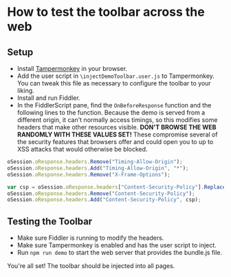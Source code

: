 # How to test the toolbar across the web

## Setup
- Install [Tampermonkey](http://tampermonkey.net/) in your browser.
- Add the user script in `\injectDemoToolbar.user.js` to Tampermonkey. You can tweak this file as necessary to configure the toolbar to your liking.
- Install and run Fiddler.
- In the FiddlerScript pane, find the `OnBeforeResponse` function and the following lines to the function. Because the demo is served from a different origin, it can't normally access timings, so this modifies some headers that make other resources visible. **DON'T BROWSE THE WEB RANDOMLY WITH THESE VALUES SET!** These compromise several of the security features that browsers offer and could open you to up to XSS attacks that would otherwise be blocked.

```javascript
oSession.oResponse.headers.Remove("Timing-Allow-Origin");
oSession.oResponse.headers.Add("Timing-Allow-Origin", "*");
oSession.oResponse.headers.Remove("X-Frame-Options");

var csp = oSession.oResponse.headers["Content-Security-Policy"].Replace("script-src", "script-src *");
oSession.oResponse.headers.Remove("Content-Security-Policy");
oSession.oResponse.headers.Add("Content-Security-Policy", csp);

```

## Testing the Toolbar
- Make sure Fiddler is running to modify the headers.
- Make sure Tampermonkey is enabled and has the user script to inject.
- Run `npm run demo` to start the web server that provides the bundle.js file.

You're all set! The toolbar should be injected into all pages.
